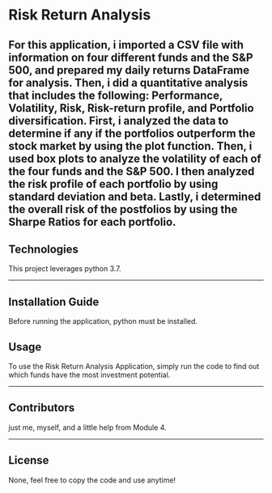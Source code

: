# Risk Return Analysis

For this application, i imported a CSV file with information on four different funds and the S&P 500, and prepared my daily returns DataFrame for analysis. Then, i did a quantitative analysis that includes the following: Performance, Volatility, Risk, Risk-return profile, and Portfolio diversification. First, i analyzed the data to determine if any if the portfolios outperform the stock market by using the plot function. Then, i used box plots to analyze the volatility of each of the four funds and the S&P 500. I then analyzed the risk profile of each portfolio by using standard deviation and beta. Lastly, i determined the overall risk of the postfolios by using the Sharpe Ratios for each portfolio.
---

## Technologies

This project leverages python 3.7.

---

## Installation Guide

Before running the application, python must be installed.




## Usage

To use the Risk Return Analysis Application, simply run the code to find out which funds have the most investment potential.


---

## Contributors

just me, myself, and a little help from Module 4.

---

## License

None, feel free to copy the code and use anytime!